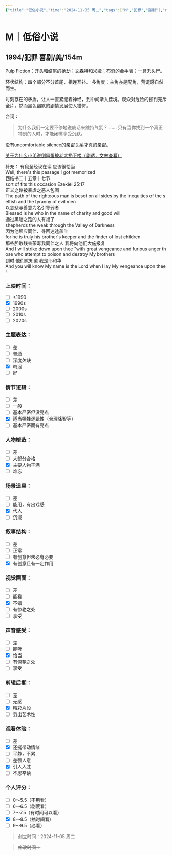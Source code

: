 ```yaml
---
{"title":"低俗小说","time":"2024-11-05 周二","tags":["M","犯罪","喜剧"],"rating":8.5,"豆瓣":8.9,"dg-publish":true,"permalink":"/300 评价/M/新近看过/低俗小说/","dgPassFrontmatter":true,"created":"2024-11-05T00:12:08.547+08:00","updated":"2024-11-05T22:50:41.577+08:00"}
---
```


# M｜低俗小说
## 1994/犯罪 喜剧/美/154m
Pulp Fiction：开头和结尾的抢劫；文森特和米娅；布奇的金手表；一具无头尸。

环状结构：四个部分不分首尾，相连互补。
多角度：主角亦是配角，荒诞感自然而生。

时刻存在的矛盾，让人一直紧绷着神经，到中间渐入佳境。观众对危险的预判充斥全片，然而黑色幽默的剧情发展使人错愕。

台词：
> 为什么我们一定要不停地说废话来维持气氛？
> ……
> 只有当你找到一个真正特别的人时，才能闭嘴享受沉默。

没有uncomfortable silence的亲密关系才真的亲密。

[关于为什么小弟说倒霉蛋被老大扔下楼（剧透，文末查看）](也许同样会产生新的传言：文森特因为和老大女人跳扭扭舞而被老大干掉（那把枪是老大的，老大去买早餐了）)

补充：
有段圣经现在读 应该很恰当  
Well, there's this passage I got memorized  
西结书二十五章十七节  
sort of fits this occasion Ezekiel 25:17  
正义之路被暴虐之恶人包围  
The path of the righteous man is beset on all sides by the inequities of the selfish and the tyranny of evil men  
以慈悲与善意为名引导弱者  
Blessed is he who in the name of charity and good will  
通过黑暗之路的人有福了  
shepherds the weak through the Valley of Darkness  
因为他照应同伴、寻回迷途羔羊  
for he is truly his brother's keeper and the finder of lost children  
那些胆敢残害荼毒我同伴之人 我将向他们大施报复  
And I will strike down upon thee "with great vengeance and furious anger those who attempt to poison and destroy My brothers  
到时 他们就知道 我是耶和华  
And you will know My name is the Lord when I lay My vengeance upon thee!
### 上映时间：
- [ ] <1990
- [x] 1990s
- [ ] 2000s
- [ ] 2010s
- [ ] 2020s
### 主题表达：
- [ ] 差
- [ ] 普通
- [ ] 深度欠缺
- [x] 晦涩
- [ ] 好
### 情节逻辑：
- [ ] 差
- [ ] 一般
- [ ] 基本严密但没亮点
- [x] 适当牺牲逻辑性（合理降智等）
- [ ] 基本严密而有亮点
### 人物塑造：
- [ ] 差
- [ ] 大部分合格
- [x] 主要人物丰满
- [ ] 难忘
### 场景道具：
- [ ] 差
- [ ] 能用，有出戏感
- [x] 代入
- [ ] 沉浸
### 叙事结构：
- [ ] 差
- [ ] 正常
- [ ] 有创意但未必有必要
- [x] 有创意且有一定作用
### 视觉画面：
- [ ] 差
- [ ] 能看
- [x] 不错
- [ ] 有惊艳之处
- [ ] 享受
### 声音感受：
- [ ] 差
- [ ] 能听
- [x] 恰当
- [ ] 有惊艳之处
- [ ] 享受
### 剪辑后期：
- [ ] 差
- [ ] 无感
- [x] 精彩片段
- [ ] 剪出艺术性
### 观看体验：
- [ ] 差
- [x] 还挺带动情绪
- [ ] 平静，不累
- [ ] 差强人意
- [x] 引人入胜
- [ ] 不忍卒读
### 个人评分：
- [ ] 0～5.5（不用看）
- [ ] 6～6.5（剧荒看）
- [ ] 7～7.5（有时间可以看）
- [x] 8～8.5（抽时间看）
- [ ] 9～9.5（必看）

>创立时间：2024-11-05 周二

>~~修改时间：~~



